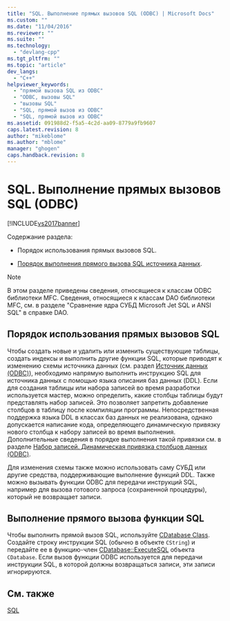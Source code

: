```yaml
---
title: "SQL. Выполнение прямых вызовов SQL (ODBC) | Microsoft Docs"
ms.custom: ""
ms.date: "11/04/2016"
ms.reviewer: ""
ms.suite: ""
ms.technology: 
  - "devlang-cpp"
ms.tgt_pltfrm: ""
ms.topic: "article"
dev_langs: 
  - "C++"
helpviewer_keywords: 
  - "прямой вызова SQL из ODBC"
  - "ODBC, вызовы SQL"
  - "вызовы SQL"
  - "SQL, прямой вызов из ODBC"
  - "SQL, прямой вызов из ODBC"
ms.assetid: 091988d2-f5a5-4c2d-aa09-8779a9fb9607
caps.latest.revision: 8
author: "mikeblome"
ms.author: "mblome"
manager: "ghogen"
caps.handback.revision: 8
---
```

# SQL. Выполнение прямых вызовов SQL (ODBC)
[!INCLUDE[vs2017banner](../../assembler/inline/includes/vs2017banner.md)]

Содержание раздела:  
  
-   Порядок использования прямых вызовов SQL.  
  
-   [Порядок выполнения прямого вызова SQL источника данных](#_core_making_direct_sql_function_calls).  
  
> [!NOTE]
>  В этом разделе приведены сведения, относящиеся к классам ODBC библиотеки MFC.  Сведения, относящиеся к классам DAO библиотеки MFC, см. в разделе "Сравнение ядра СУБД Microsoft Jet SQL и ANSI SQL" в справке DAO.  
  
##  <a name="_core_when_to_call_sql_directly"></a> Порядок использования прямых вызовов SQL  
 Чтобы создать новые и удалить или изменить существующие таблицы, создать индексы и выполнить другие функции SQL, которые приводят к изменению схемы источника данных \(см. раздел [Источник данных \(ODBC\)](../../data/odbc/data-source-odbc.md)\), необходимо напрямую выполнить инструкцию SQL для источника данных с помощью языка описания баз данных \(DDL\).  Если для создания таблицы или набора записей во время разработки используется мастер, можно определить, какие столбцы таблицы будут представлять набор записей.  Это позволяет запретить добавление столбцов в таблицу после компиляции программы.  Непосредственная поддержка языка DDL в классах баз данных не реализована, однако допускается написание кода, определяющего динамическую привязку нового столбца к набору записей во время выполнения.  Дополнительные сведения в порядке выполнения такой привязки см. в разделе [Набор записей. Динамическая привязка столбцов данных \(ODBC\)](../../data/odbc/recordset-dynamically-binding-data-columns-odbc.md).  
  
 Для изменения схемы также можно использовать саму СУБД или другие средства, поддерживающие выполнение функций DDL.  Также можно вызывать функции ODBC для передачи инструкций SQL, например для вызова готового запроса \(сохраненной процедуры\), который не возвращает записи.  
  
##  <a name="_core_making_direct_sql_function_calls"></a> Выполнение прямого вызова функции SQL  
 Чтобы выполнить прямой вызов SQL, используйте [CDatabase Class](../../mfc/reference/cdatabase-class.md).  Создайте строку инструкции SQL \(обычно в объекте `CString`\) и передайте ее в функцию\-член [CDatabase::ExecuteSQL](../Topic/CDatabase::ExecuteSQL.md) объекта `CDatabase`.  Если вызов функции ODBC используется для передачи инструкции SQL, в которой должны возвращаться записи, эти записи игнорируются.  
  
## См. также  
 [SQL](../../data/odbc/sql.md)